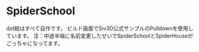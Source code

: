 # SpiderSchool
dot絵はすべて自作です。
ビルド画面でSiv3D公式サンプルのPulldownを使用しています。
注：中途半端に名前変更したせいでSpiderSchoolとSpiderHouseがごっちゃになってます。
